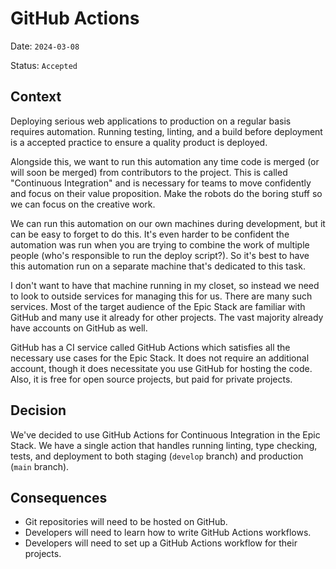 # GitHub Actions

Date: `2024-03-08`

Status: `Accepted`

## Context

Deploying serious web applications to production on a regular basis requires automation. Running testing, linting, and a build before deployment is a accepted practice to ensure a quality product is deployed.

Alongside this, we want to run this automation any time code is merged (or will soon be merged) from contributors to the project. This is called "Continuous Integration" and is necessary for teams to move confidently and focus on their value proposition. Make the robots do the boring stuff so we can focus on the creative work.

We can run this automation on our own machines during development, but it can be easy to forget to do this. It's even harder to be confident the automation was run when you are trying to combine the work of multiple people (who's responsible to run the deploy script?). So it's best to have this automation run on a separate machine that's dedicated to this task.

I don't want to have that machine running in my closet, so instead we need to look to outside services for managing this for us. There are many such services. Most of the target audience of the Epic Stack are familiar with GitHub and many use it already for other projects. The vast majority already have accounts on GitHub as well.

GitHub has a CI service called GitHub Actions which satisfies all the necessary use cases for the Epic Stack. It does not require an additional account, though it does necessitate you use GitHub for hosting the code. Also, it is free for open source projects, but paid for private projects.

## Decision

We've decided to use GitHub Actions for Continuous Integration in the Epic Stack. We have a single action that handles running linting, type checking, tests, and deployment to both staging (`develop` branch) and production (`main` branch).

## Consequences

- Git repositories will need to be hosted on GitHub.
- Developers will need to learn how to write GitHub Actions workflows.
- Developers will need to set up a GitHub Actions workflow for their projects.
